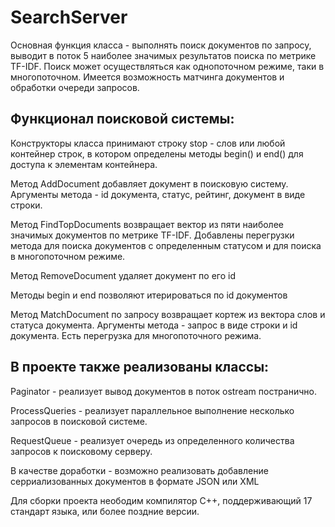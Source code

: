 # SearchServer
Основная функция класса - выполнять поиск документов по запросу, выводит в поток 5 наиболее значимых результатов поиска по метрике TF-IDF. Поиск может осуществляться как однопоточном режиме, таки в многопоточном. Имеется возможность матчинга документов и обработки очереди запросов.

Функционал поисковой системы:
-----------------------------

Конструкторы класса принимают строку stop - слов или любой контейнер строк, в котором определены методы begin() и end() для доступа к элементам контейнера.

Метод AddDocument добавляет документ в поисковую систему. Аргументы метода - id документа, статус, рейтинг, документ в виде строки.

Метод FindTopDocuments возвращает вектор из пяти наиболее значимых документов по метрике TF-IDF. Добавлены перегрузки метода для поиска документов с определенным статусом и для поиска в многопоточном режиме.

Метод RemoveDocument удаляет документ по его id

Методы begin и end позволяют итерироваться по id документов

Метод MatchDocument по запросу возвращает кортеж из вектора слов и статуса документа. Аргументы метода - запрос в виде строки и id документа. Есть перегрузка для многопоточного режима.


В проекте также реализованы классы:
-----------------------------------

Paginator - реализует вывод документов в поток ostream постранично.

ProcessQueries - реализует параллельное выполнение несколько запросов в поисковой системе.

RequestQueue - реализует очередь из определенного количества запросов к поисковому серверу.

В качестве доработки - возможно реализовать добавление серриализованных документов в формате JSON или XML


Для сборки проекта неободим компилятор С++, поддерживающий 17 стандарт языка, или более поздние версии.
